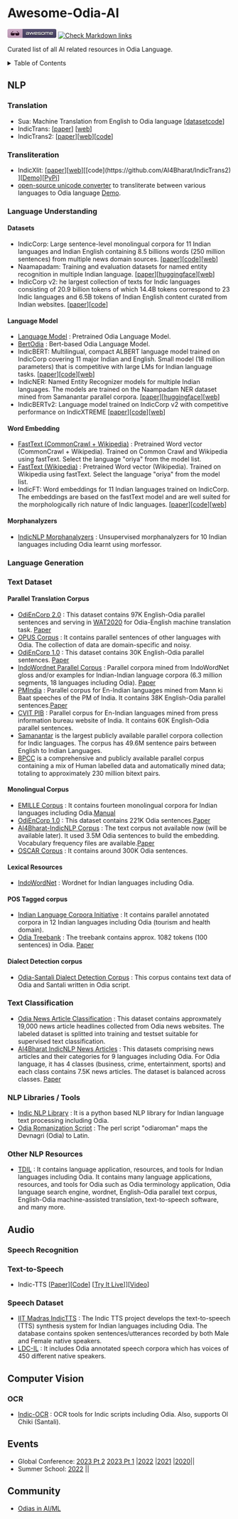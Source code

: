 # Awesome-Odia-AI
[![Awesome](_static/awesome.webp)](https://github.com/sindresorhus/awesome) 
[![Check Markdown links](https://github.com/odisha-ml/Awesome-Odia-AI/actions/workflows/deadlink_checker.yml/badge.svg)](https://github.com/odisha-ml/Awesome-Odia-AI/actions/workflows/deadlink_checker.yml)

Curated list of all AI related resources in Odia Language.

<details>
  <summary>
    Table of Contents
  </summary>
=================
* [NLP](#nlp)
  * [Translation](#translation)
  * [Transliteration](#transliteration)
  * [Language Understanding](#language-understanding)
   * [Language Model](#language-model)
   * [Word Embedding](#word-embedding)
   * [Morphanalyzers](#morphanalyzers)
  * [Language Generation](#language-generation)
  * [Text Classification](#text-classification)
  * [Text Dataset](#text-dataset)
    * [Parallel Translation Corpus](#parallel-translation-corpus)
    * [Monolingual Corpus](#monolingual-corpus)
    * [Lexical Resources](#lexical-resources)
    * [POS Tagged Corpus](#pos-tagged-corpus)
    * [Dialect Detection Corpus](#dialect-detection-corpus)
  * [NLP Libraries / Tools](#nlp-libraries--tools)
  * [Other NLP Resources](#other-nlp-resources)
* [Audio](#audio)
  * [Speech Recognition](#speech-recognition)
  * [Text-to-Speech](#text-to-speech)
  * [Speech Dataset](#speech-dataset)
* [Computer Vision](#computer-vision)
  * [OCR](#ocr)
* [Events](#events)
* [Community](#community)

</details>

## NLP
### Translation

- Sua: Machine Translation from English to Odia language [[dataset](https://github.com/soumendrak/MTEnglish2Odia)[code](https://github.com/OdiaNLP/NMT)]
- IndicTrans: [[paper](https://arxiv.org/abs/2104.05596)] [[web](https://ai4bharat.iitm.ac.in/indictrans/)]
- IndicTrans2: [[paper](https://arxiv.org/abs/2305.16307)][[web](https://ai4bharat.iitm.ac.in/indic-trans2/)][[code](https://github.com/AI4Bharat/IndicTrans2)]
  
### Transliteration

- IndicXlit: [[paper](https://arxiv.org/abs/2205.03018)][[web](https://ai4bharat.iitm.ac.in/areas/transliteration/")][[code](https://github.com/AI4Bharat/IndicTrans2) ][[Demo](https://xlit.ai4bharat.org/)][[PyPi](https://pypi.org/project/ai4bharat-transliteration)]
- [open-source unicode converter](https://github.com/OdiaWikimedia/Converter) to transliterate between various languages to Odia language [Demo](https://or.wikipedia.org/s/1hv1).

### Language Understanding
#### Datasets
- IndicCorp: Large sentence-level monolingual corpora for 11 Indian languages and Indian English containing 8.5 billions words (250 million sentences) from multiple news domain sources. [[paper]()][[code]()][[web](https://ai4bharat.iitm.ac.in/indiccorp)]  
- Naamapadam: Training and evaluation datasets for named entity recognition in multiple Indian language. [[paper](https://arxiv.org/abs/2212.10168)][[huggingface](https://huggingface.co/datasets/ai4bharat/naamapadam)][[web](https://ai4bharat.iitm.ac.in/naamapadam/)]  
- IndicCorp v2: he largest collection of texts for Indic languages consisting of 20.9 billion tokens of which 14.4B tokens correspond to 23 Indic languages and 6.5B tokens of Indian English content curated from Indian websites. [[paper](https://arxiv.org/abs/2212.05409)][[code](https://github.com/AI4Bharat/IndicBERT/tree/main?tab=readme-ov-file#indiccorp-v2)]  

  
#### Language Model
- [Language Model](https://github.com/goru001/nlp-for-odia) : Pretrained Odia Language Model. 
- [BertOdia](https://colab.research.google.com/gist/satyapb2002/aeb7bf9a686a9c7294ec5725ff53fa49/odiabert_languagemodel.ipynb#scrollTo=xy_H5EjNTdRE) : Bert-based Odia Language Model.
- IndicBERT: Multilingual, compact ALBERT language model trained on IndicCorp covering 11 major Indian and English. Small model (18 million parameters) that is competitive with large LMs for Indian language tasks. [[paper](https://aclanthology.org/2020.findings-emnlp.445/)][[code](https://github.com/AI4Bharat/Indic-BERT-v1)][[web](https://ai4bharat.iitm.ac.in/language-understanding)]
- IndicNER: Named Entity Recognizer models for multiple Indian languages. The models are trained on the Naampadam NER dataset mined from Samanantar parallel corpora. [[paper](https://arxiv.org/abs/2212.10168)][[huggingface](https://huggingface.co/ai4bharat/IndicNER)][[web](https://ai4bharat.iitm.ac.in/language-understanding)]
- IndicBERTv2: Language model trained on IndicCorp v2 with competitive performance on IndicXTREME [[paper](https://arxiv.org/abs/2212.05409)][[code](https://github.com/AI4Bharat/IndicBERT)][[web](https://ai4bharat.iitm.ac.in/language-understanding)]

#### Word Embedding
- [FastText (CommonCrawl + Wikipedia)](https://fasttext.cc/docs/en/crawl-vectors.html) : Pretrained Word vector (CommonCrawl + Wikipedia). Trained on Common Crawl and Wikipedia using fastText. Select the language "oriya" from the model list.
- [FastText (Wikipedia)](https://fasttext.cc/docs/en/pretrained-vectors.html) : Pretrained Word vector (Wikipedia). Trained on Wikipedia using fastText. Select the language "oriya" from the model list.
- IndicFT: Word embeddings for 11 Indian languages trained on IndicCorp. The embeddings are based on the fastText model and are well suited for the morphologically rich nature of Indic languages. [[paper](https://indicnlp.ai4bharat.org/papers/arxiv2020_indicnlp_corpus.pdf)][[code]()][[web](https://ai4bharat.iitm.ac.in/indicft)]

  
#### Morphanalyzers
* [IndicNLP Morphanalyzers](https://github.com/ai4bharat-indicnlp/indicnlp_corpus) : Unsupervised morphanalyzers for 10 Indian languages including Odia learnt using morfessor.

### Language Generation

### Text Dataset

#### Parallel Translation Corpus
* [OdiEnCorp 2.0](https://lindat.mff.cuni.cz/repository/xmlui/handle/11234/1-3211) : This dataset contains 97K English-Odia parallel sentences and serving in [WAT2020](http://lotus.kuee.kyoto-u.ac.jp/WAT/WAT2020/index.html) for Odia-English machine translation task. [Paper](https://www.aclweb.org/anthology/2020.wildre-1.3.pdf) 
* [OPUS Corpus](http://opus.nlpl.eu/) : It contains parallel sentences of other languages with Odia. The collection of data are domain-specific and noisy.  
* [OdiEnCorp 1.0](https://lindat.mff.cuni.cz/repository/xmlui/handle/11234/1-2879) : This dataset contains 30K English-Odia parallel sentences. [Paper](https://link.springer.com/chapter/10.1007/978-981-13-9282-5_47) 
* [IndoWordnet Parallel Corpus](https://github.com/anoopkunchukuttan/indowordnet_parallel) : Parallel corpora mined from IndoWordNet gloss and/or examples for Indian-Indian language corpora (6.3 million segments, 18 languages including Odia). [Paper](https://github.com/anoopkunchukuttan/indowordnet_parallel/blob/master/iwn_parallel_2020.pdf)
* [PMIndia](http://data.statmt.org/pmindia/) : Parallel corpus for En-Indian languages mined from Mann ki Baat speeches of the PM of India. It contains 38K English-Odia parallel sentences.[Paper](https://arxiv.org/abs/2001.09907) 
* [CVIT PIB](http://preon.iiit.ac.in/~jerin/bhasha/) : Parallel corpus for En-Indian languages mined from press information bureau website of India. It contains 60K English-Odia parallel sentences.
* [Samanantar](https://ai4bharat.iitm.ac.in//samanantar/) is the largest publicly available parallel corpora collection for Indic languages. The corpus has 49.6M sentence pairs between English to Indian Languages.
* [BPCC](https://ai4bharat.iitm.ac.in/bpcc/) is a comprehensive and publicly available parallel corpus containing a mix of Human labelled data and automatically mined data; totaling to approximately 230 million bitext pairs.

#### Monolingual Corpus
* [EMILLE Corpus](https://www.lancaster.ac.uk/fass/projects/corpus/emille/) : It contains fourteen monolingual corpora for Indian languages including Odia.[Manual](https://www.lancaster.ac.uk/fass/projects/corpus/emille/MANUAL.htm) 
* [OdiEnCorp 1.0](https://lindat.mff.cuni.cz/repository/xmlui/handle/11234/1-2879) : This dataset contains 221K Odia sentences.[Paper](https://link.springer.com/chapter/10.1007/978-981-13-9282-5_47) 
* [AI4Bharat-IndicNLP Corpus](https://github.com/ai4bharat-indicnlp/indicnlp_corpus) : The text corpus not available now (will be available later). It used 3.5M Odia sentences to build the embedding. Vocabulary frequency files are available.[Paper](https://github.com/ai4bharat-indicnlp/indicnlp_corpus/blob/master/ai4bharat-indicnlp-corpus-2020.pdf)
* [OSCAR Corpus](https://oscar-corpus.com/) : It contains around 300K Odia sentences.

#### Lexical Resources
* [IndoWordNet](http://www.cfilt.iitb.ac.in/indowordnet/) : Wordnet for Indian languages including Odia.


#### POS Tagged corpus
* [Indian Language Corpora Initiative](http://sanskrit.jnu.ac.in/ilci/index.jsp/) : It contains parallel annotated corpora in 12 Indian languages including Odia (tourism and health domain). 
*  [Odia Treebank](https://github.com/UniversalDependencies/UD_Odia-ODTB/tree/dev) : The treebank contains approx. 1082 tokens (100 sentences) in Odia.
[Paper](https://lnkd.in/evgspdqm)

#### Dialect Detection corpus
* [Odia-Santali Dialect Detection Corpus](https://github.com/shantipriyap/Odia-Santali-Dialect-Detection-Dataset/) : This corpus contains text data of Odia and Santali written in Odia script. 

### Text Classification
* [Odia News Article Classification](https://www.kaggle.com/disisbig/odia-news-dataset) : This dataset contains approxmately 19,000 news article headlines collected from Odia news websites. The labeled dataset is splitted into training and testset suitable for supervised text classification. 
* [AI4Bharat IndicNLP News Articles](https://github.com/ai4bharat-indicnlp/indicnlp_corpus) : This datasets comprising news articles and their categories for 9 languages including Odia. For Odia language, it has 4 classes (business, crime, entertainment, sports) and each class contains 7.5K news articles. The dataset is balanced across classes. [Paper](https://github.com/ai4bharat-indicnlp/indicnlp_corpus/blob/master/ai4bharat-indicnlp-corpus-2020.pdf)

### NLP Libraries / Tools 
* [Indic NLP Library](https://github.com/anoopkunchukuttan/indic_nlp_library) : It is a python based NLP library for Indian language text processing including Odia.
* [Odia Romanization Script](https://github.com/shantipriyap/odia_nlp) : The perl script "odiaroman" maps the Devnagri (Odia) to Latin.

### Other NLP Resources
* [TDIL](http://tdil-dc.in/index.php?lang=en) : It contains language application, resources, and tools for Indian languages including Odia. It contains many language applications, resources, and tools for Odia such as Odia terminology application, Odia language search engine, wordnet, English-Odia parallel text corpus, English-Odia machine-assisted translation, text-to-speech software, and many more.  

## Audio

### Speech Recognition

### Text-to-Speech
- Indic-TTS [[Paper](https://arxiv.org/abs/2211.09536)][[Code](https://github.com/AI4Bharat/Indic-TTS)] [[Try It Live](https://models.ai4bharat.org/#/tts)]][[Video](https://youtu.be/I3eo8IUAP7s)]


### Speech Dataset
* [IIT Madras IndicTTS](https://www.iitm.ac.in/donlab/tts/index.php) : The Indic TTS project develops the text-to-speech (TTS) synthesis system for Indian languages including Odia. The database contains spoken sentences/utterances recorded by both Male and Female native speakers.
* [LDC-IL](http://www.ldcil.org/resourcesSpeechCorpOriya.aspx) :  It includes Odia annotated speech corpora which has voices of 450 different native speakers.
  
## Computer Vision

### OCR
* [Indic-OCR](https://indic-ocr.github.io/) : OCR tools for Indic scripts including Odia. Also, supports Ol Chiki (Santali).

## Events
- Global Conference: [2023 Pt 2](https://www.youtube.com/live/KZB9bfKkLgM?si=3i9eY22xT-1yZTD8) [2023 Pt 1](https://www.youtube.com/live/GPkWL-9akQc?si=uh0Ay0SKEVlRnX3U) |[2022](https://www.youtube.com/live/MPrU-3s8ccw?si=gxbOFyfI3j3g8UsH) |[2021](https://www.youtube.com/live/iX59_YJzINs?si=TiZmMMeB6Hy28JcZ) |[2020](https://www.youtube.com/live/PF5DScCr5SI?si=znfuwHbrIgHSzgnO)||
- Summer School: [2022](https://youtube.com/playlist?list=PLQCNXbSwgbGwMW4rGHr_LIfSCMh-7lgbR&si=f_b94K73yVAKST1E) ||

## Community
- [Odias in AI/ML](https://www.odishaai.org/)
